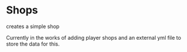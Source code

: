 # Shops
creates a simple shop

Currently in the works of adding player shops and an external yml file to store the data for this.



